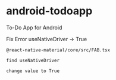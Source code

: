 # android-todoapp
To-Do App for Android 

Fix Error useNativeDriver -> True

```
@react-native-material/core/src/FAB.tsx

find useNativeDriver

change value to True
```